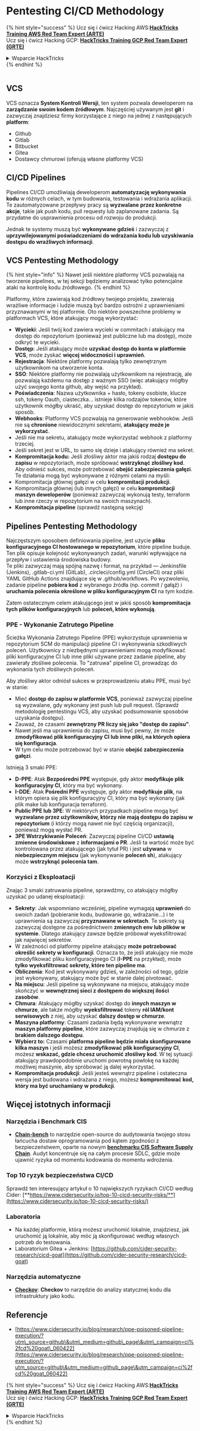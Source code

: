 # Pentesting CI/CD Methodology

{% hint style="success" %}
Ucz się i ćwicz Hacking AWS:<img src="../.gitbook/assets/image (1) (1) (1) (1).png" alt="" data-size="line">[**HackTricks Training AWS Red Team Expert (ARTE)**](https://training.hacktricks.xyz/courses/arte)<img src="../.gitbook/assets/image (1) (1) (1) (1).png" alt="" data-size="line">\
Ucz się i ćwicz Hacking GCP: <img src="../.gitbook/assets/image (2) (1).png" alt="" data-size="line">[**HackTricks Training GCP Red Team Expert (GRTE)**<img src="../.gitbook/assets/image (2) (1).png" alt="" data-size="line">](https://training.hacktricks.xyz/courses/grte)

<details>

<summary>Wsparcie HackTricks</summary>

* Sprawdź [**plany subskrypcyjne**](https://github.com/sponsors/carlospolop)!
* **Dołącz do** 💬 [**grupy Discord**](https://discord.gg/hRep4RUj7f) lub [**grupy telegram**](https://t.me/peass) lub **śledź** nas na **Twitterze** 🐦 [**@hacktricks\_live**](https://twitter.com/hacktricks_live)**.**
* **Podziel się sztuczkami hackingowymi, przesyłając PR-y do** [**HackTricks**](https://github.com/carlospolop/hacktricks) i [**HackTricks Cloud**](https://github.com/carlospolop/hacktricks-cloud) repozytoriów github.

</details>
{% endhint %}

<figure><img src="../.gitbook/assets/CLOUD-logo-letters.svg" alt=""><figcaption></figcaption></figure>

## VCS

VCS oznacza **System Kontroli Wersji**, ten system pozwala deweloperom na **zarządzanie swoim kodem źródłowym**. Najczęściej używanym jest **git** i zazwyczaj znajdziesz firmy korzystające z niego na jednej z następujących **platform**:

* Github
* Gitlab
* Bitbucket
* Gitea
* Dostawcy chmurowi (oferują własne platformy VCS)

## CI/CD Pipelines

Pipelines CI/CD umożliwiają deweloperom **automatyzację wykonywania kodu** w różnych celach, w tym budowania, testowania i wdrażania aplikacji. Te zautomatyzowane przepływy pracy są **wyzwalane przez konkretne akcje**, takie jak push kodu, pull requesty lub zaplanowane zadania. Są przydatne do usprawnienia procesu od rozwoju do produkcji.

Jednak te systemy muszą być **wykonywane gdzieś** i zazwyczaj z **uprzywilejowanymi poświadczeniami do wdrażania kodu lub uzyskiwania dostępu do wrażliwych informacji**.

## VCS Pentesting Methodology

{% hint style="info" %}
Nawet jeśli niektóre platformy VCS pozwalają na tworzenie pipelines, w tej sekcji będziemy analizować tylko potencjalne ataki na kontrolę kodu źródłowego.
{% endhint %}

Platformy, które zawierają kod źródłowy twojego projektu, zawierają wrażliwe informacje i ludzie muszą być bardzo ostrożni z uprawnieniami przyznawanymi w tej platformie. Oto niektóre powszechne problemy w platformach VCS, które atakujący mogą wykorzystać:

* **Wycieki**: Jeśli twój kod zawiera wycieki w commitach i atakujący ma dostęp do repozytorium (ponieważ jest publiczne lub ma dostęp), może odkryć te wycieki.
* **Dostęp**: Jeśli atakujący może **uzyskać dostęp do konta w platformie VCS**, może zyskać **więcej widoczności i uprawnień**.
* **Rejestracja**: Niektóre platformy pozwalają tylko zewnętrznym użytkownikom na utworzenie konta.
* **SSO**: Niektóre platformy nie pozwalają użytkownikom na rejestrację, ale pozwalają każdemu na dostęp z ważnym SSO (więc atakujący mógłby użyć swojego konta github, aby wejść na przykład).
* **Poświadczenia**: Nazwa użytkownika + hasło, tokeny osobiste, klucze ssh, tokeny Oauth, ciasteczka... istnieje kilka rodzajów tokenów, które użytkownik mógłby ukraść, aby uzyskać dostęp do repozytorium w jakiś sposób.
* **Webhooks**: Platformy VCS pozwalają na generowanie webhooków. Jeśli nie są **chronione** niewidocznymi sekretami, **atakujący może je wykorzystać**.
* Jeśli nie ma sekretu, atakujący może wykorzystać webhook z platformy trzeciej.
* Jeśli sekret jest w URL, to samo się dzieje i atakujący również ma sekret.
* **Kompromitacja kodu:** Jeśli złośliwy aktor ma jakiś rodzaj **dostępu do zapisu** w repozytoriach, może spróbować **wstrzyknąć złośliwy kod**. Aby odnieść sukces, może potrzebować **obejść zabezpieczenia gałęzi**. Te działania mogą być wykonywane z różnymi celami na myśli:
* Kompromitacja głównej gałęzi w celu **kompromitacji produkcji**.
* Kompromitacja głównej (lub innych gałęzi) w celu **kompromitacji maszyn deweloperów** (ponieważ zazwyczaj wykonują testy, terraform lub inne rzeczy w repozytorium na swoich maszynach).
* **Kompromitacja pipeline** (sprawdź następną sekcję)

## Pipelines Pentesting Methodology

Najczęstszym sposobem definiowania pipeline, jest użycie **pliku konfiguracyjnego CI hostowanego w repozytorium**, które pipeline buduje. Ten plik opisuje kolejność wykonywanych zadań, warunki wpływające na przepływ i ustawienia środowiska budowy.\
Te pliki zazwyczaj mają spójną nazwę i format, na przykład — Jenkinsfile (Jenkins), .gitlab-ci.yml (GitLab), .circleci/config.yml (CircleCI) oraz pliki YAML GitHub Actions znajdujące się w .github/workflows. Po wyzwoleniu, zadanie pipeline **pobiera kod** z wybranego źródła (np. commit / gałąź) i **uruchamia polecenia określone w pliku konfiguracyjnym CI** na tym kodzie.

Zatem ostatecznym celem atakującego jest w jakiś sposób **kompromitacja tych plików konfiguracyjnych** lub **poleceń, które wykonują**.

### PPE - Wykonanie Zatrutego Pipeline

Ścieżka Wykonania Zatrutego Pipeline (PPE) wykorzystuje uprawnienia w repozytorium SCM do manipulacji pipeline CI i wykonywania szkodliwych poleceń. Użytkownicy z niezbędnymi uprawnieniami mogą modyfikować pliki konfiguracyjne CI lub inne pliki używane przez zadanie pipeline, aby zawierały złośliwe polecenia. To "zatruwa" pipeline CI, prowadząc do wykonania tych złośliwych poleceń.

Aby złośliwy aktor odniósł sukces w przeprowadzeniu ataku PPE, musi być w stanie:

* Mieć **dostęp do zapisu w platformie VCS**, ponieważ zazwyczaj pipeline są wyzwalane, gdy wykonany jest push lub pull request. (Sprawdź metodologię pentestingu VCS, aby uzyskać podsumowanie sposobów uzyskania dostępu).
* Zauważ, że czasami **zewnętrzny PR liczy się jako "dostęp do zapisu"**.
* Nawet jeśli ma uprawnienia do zapisu, musi być pewny, że może **zmodyfikować plik konfiguracyjny CI lub inne pliki, na których opiera się konfiguracja**.
* W tym celu może potrzebować być w stanie **obejść zabezpieczenia gałęzi**.

Istnieją 3 smaki PPE:

* **D-PPE**: Atak **Bezpośredni PPE** występuje, gdy aktor **modyfikuje plik konfiguracyjny CI**, który ma być wykonany.
* **I-DDE**: Atak **Pośredni PPE** występuje, gdy aktor **modyfikuje** **plik**, na którym opiera się plik konfiguracyjny CI, który ma być wykonany (jak plik make lub konfiguracja terraform).
* **Public PPE lub 3PE**: W niektórych przypadkach pipeline mogą być **wyzwalane przez użytkowników, którzy nie mają dostępu do zapisu w repozytorium** (i którzy mogą nawet nie być częścią organizacji), ponieważ mogą wysłać PR.
* **3PE Wstrzykiwanie Poleceń**: Zazwyczaj pipeline CI/CD **ustawią zmienne środowiskowe** z **informacjami o PR**. Jeśli ta wartość może być kontrolowana przez atakującego (jak tytuł PR) i jest **używana** w **niebezpiecznym miejscu** (jak wykonywanie **poleceń sh**), atakujący może **wstrzyknąć polecenia tam**.

### Korzyści z Eksploatacji

Znając 3 smaki zatruwania pipeline, sprawdźmy, co atakujący mógłby uzyskać po udanej eksploatacji:

* **Sekrety**: Jak wspomniano wcześniej, pipeline wymagają **uprawnień** do swoich zadań (pobieranie kodu, budowanie go, wdrażanie...) i te uprawnienia są zazwyczaj **przyznawane w sekretach**. Te sekrety są zazwyczaj dostępne za pośrednictwem **zmiennych env lub plików w systemie**. Dlatego atakujący zawsze będzie próbował wyeksfiltrować jak najwięcej sekretów.
* W zależności od platformy pipeline atakujący **może potrzebować określić sekrety w konfiguracji**. Oznacza to, że jeśli atakujący nie może zmodyfikować pliku konfiguracyjnego CI (**I-PPE** na przykład), może **tylko wyeksfiltrować sekrety, które ten pipeline ma**.
* **Obliczenia**: Kod jest wykonywany gdzieś, w zależności od tego, gdzie jest wykonywany, atakujący może być w stanie dalej pivotować.
* **Na miejscu**: Jeśli pipeline są wykonywane na miejscu, atakujący może skończyć w **wewnętrznej sieci z dostępem do większej ilości zasobów**.
* **Chmura**: Atakujący mógłby uzyskać dostęp do **innych maszyn w chmurze**, ale także mógłby **wyeksfiltrować** tokeny **ról IAM/kont serwisowych** z niej, aby uzyskać **dalszy dostęp w chmurze**.
* **Maszyna platformy**: Czasami zadania będą wykonywane wewnątrz **maszyn platformy pipeline**, które zazwyczaj znajdują się w chmurze z **brakiem dalszego dostępu**.
* **Wybierz to:** Czasami **platforma pipeline będzie miała skonfigurowane kilka maszyn** i jeśli możesz **zmodyfikować plik konfiguracyjny CI**, możesz **wskazać, gdzie chcesz uruchomić złośliwy kod**. W tej sytuacji atakujący prawdopodobnie uruchomi powrotną powłokę na każdej możliwej maszynie, aby spróbować ją dalej wykorzystać.
* **Kompromitacja produkcji**: Jeśli jesteś wewnątrz pipeline i ostateczna wersja jest budowana i wdrażana z niego, możesz **kompromitować kod, który ma być uruchamiany w produkcji**.

## Więcej istotnych informacji

### Narzędzia i Benchmark CIS

* [**Chain-bench**](https://github.com/aquasecurity/chain-bench) to narzędzie open-source do audytowania twojego stosu łańcucha dostaw oprogramowania pod kątem zgodności z bezpieczeństwem, oparte na nowym [**benchmarku CIS Software Supply Chain**](https://github.com/aquasecurity/chain-bench/blob/main/docs/CIS-Software-Supply-Chain-Security-Guide-v1.0.pdf). Audyt koncentruje się na całym procesie SDLC, gdzie może ujawnić ryzyka od momentu kodowania do momentu wdrożenia.

### Top 10 ryzyk bezpieczeństwa CI/CD

Sprawdź ten interesujący artykuł o 10 największych ryzykach CI/CD według Cider: [**https://www.cidersecurity.io/top-10-cicd-security-risks/**](https://www.cidersecurity.io/top-10-cicd-security-risks/)

### Laboratoria

* Na każdej platformie, którą możesz uruchomić lokalnie, znajdziesz, jak uruchomić ją lokalnie, aby móc ją skonfigurować według własnych potrzeb do testowania.
* Laboratorium Gitea + Jenkins: [https://github.com/cider-security-research/cicd-goat](https://github.com/cider-security-research/cicd-goat)

### Narzędzia automatyczne

* [**Checkov**](https://github.com/bridgecrewio/checkov): **Checkov** to narzędzie do analizy statycznej kodu dla infrastruktury jako kodu.

## Referencje

* [https://www.cidersecurity.io/blog/research/ppe-poisoned-pipeline-execution/?utm\_source=github\&utm\_medium=github\_page\&utm\_campaign=ci%2fcd%20goat\_060422](https://www.cidersecurity.io/blog/research/ppe-poisoned-pipeline-execution/?utm_source=github\&utm_medium=github_page\&utm_campaign=ci%2fcd%20goat_060422)

{% hint style="success" %}
Ucz się i ćwicz Hacking AWS:<img src="../.gitbook/assets/image (1) (1) (1) (1).png" alt="" data-size="line">[**HackTricks Training AWS Red Team Expert (ARTE)**](https://training.hacktricks.xyz/courses/arte)<img src="../.gitbook/assets/image (1) (1) (1) (1).png" alt="" data-size="line">\
Ucz się i ćwicz Hacking GCP: <img src="../.gitbook/assets/image (2) (1).png" alt="" data-size="line">[**HackTricks Training GCP Red Team Expert (GRTE)**<img src="../.gitbook/assets/image (2) (1).png" alt="" data-size="line">](https://training.hacktricks.xyz/courses/grte)

<details>

<summary>Wsparcie HackTricks</summary>

* Sprawdź [**plany subskrypcyjne**](https://github.com/sponsors/carlospolop)!
* **Dołącz do** 💬 [**grupy Discord**](https://discord.gg/hRep4RUj7f) lub [**grupy telegram**](https://t.me/peass) lub **śledź** nas na **Twitterze** 🐦 [**@hacktricks\_live**](https://twitter.com/hacktricks_live)**.**
* **Podziel się sztuczkami hackingowymi, przesyłając PR-y do** [**HackTricks**](https://github.com/carlospolop/hacktricks) i [**HackTricks Cloud**](https://github.com/carlospolop/hacktricks-cloud) repozytoriów github.

</details>
{% endhint %}
